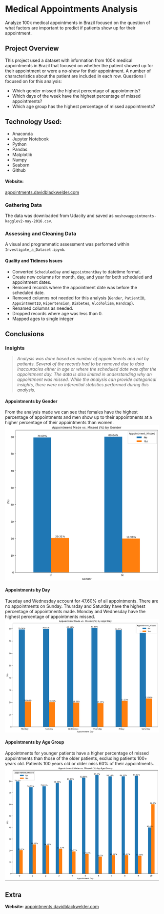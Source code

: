 # Medical Appointments Analysis
Analyze 100k medical appointments in Brazil focused on the question of what factors are important to predict if patients show up for their appointment.

## Project Overview
This project used a dataset with information from 100K medical appointments in Brazil that focused on whether the patient showed up for their appointment or were a no-show for their appointment. A number of characteristics about the patient are included in each row. Questions I focused on for this analysis:

- Which gender missed the highest percentage of appointments?
- Which days of the week have the highest percentage of missed appointments?
- Which age group has the highest percentage of missed appointments?

## Technology Used:
- Anaconda
- Jupyter Notebook
- Python
- Pandas
- Matplotlib
- Numpy
- Seaborn
- Github

#### Website:
[appointments.davidblackwelder.com](https://appointments.davidblackwelder.com)


### Gathering Data
The data was downloaded from Udacity and saved as `noshowappointments-kagglev2-may-2016.csv`.

### Assessing and Cleaning Data
A visual and programmatic assessment was performed within `Investigate_a_Dataset.ipynb`.

#### Quality and Tidiness Issues
- Converted `ScheduledDay` and `AppointmentDay` to datetime format.
- Create new columns for month, day, and year for both scheduled and appointment dates.
- Removed records where the appointment date was before the scheduled date.
- Removed columns not needed for this analysis (`Gender`, `PatientID`, `AppointmentID`, `Hipertension`, `Diabetes`, `Alcoholism`, `Handcap`).
- Renamed columns as needed.
- Dropped records where age was less than 0.
- Mapped ages to single integer

## Conclusions

### Insights
> _Analysis was done based on number of appointments and not by patients. Several of the records had to be removed due to data inaccuracies either in age or where the scheduled date was after the appointment day. The data is also limited in understanding why an appointment was missed. While the analysis can provide categorical insights, there were no inferential statistics performed during this analysis._

#### Appointments by Gender
From the analysis made we can see that females have the highest percentage of appointments and men show up to their appointments at a higher percentage of their appointments than women.
<img src="appt_made_vs_missed_by_gender.png">


#### Appointments by Day
Tuesday and Wednesday account for 47.60% of all appointments. There are no appointments on Sunday. Thursday and Saturday have the highest percentage of appointments made. Monday and Wednesday have the highest percentage of appointments missed.
<img src="appt_made_vs_missed_by_appt_day.png">

#### Appointments by Age Group
Appointments for younger patients have a higher percentage of missed appointments than those of the older patients, excluding patients 100+ years old. Patients 100 years old or older miss 60% of their appointments.
<img src="appt_made_vs_missed_by_age_group.png">

## Extra
__Website:__ [appointments.davidblackwelder.com](https://appointments.com/davidblackwelder.com)

